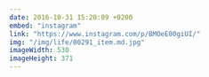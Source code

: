 ```yaml
---
date: 2016-10-31 15:20:09 +0200
embed: "instagram"
link: "https://www.instagram.com/p/BMOeE00giUI/"
img: "/img/life/00291_item.md.jpg"
imageWidth: 530
imageHeight: 371
---
```

